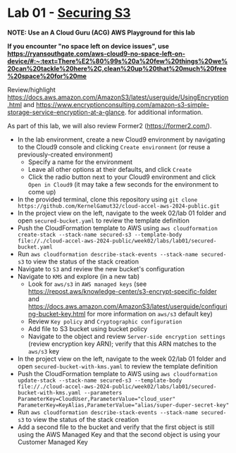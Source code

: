 # Lab 01 - [Securing S3](https://learn.acloud.guru/handson/e4e6a251-06af-4046-992b-84f0ece1d3fb)

**NOTE: Use an A Cloud Guru (ACG) AWS Playground for this lab**

**If you encounter "no space left on device issues", use https://ryansouthgate.com/aws-cloud9-no-space-left-on-device/#:~:text=There%E2%80%99s%20a%20few%20things%20we%20can%20tackle%20here%2C,clean%20up%20that%20much%20free%20space%20for%20me**

Review/highlight https://docs.aws.amazon.com/AmazonS3/latest/userguide/UsingEncryption.html and https://www.encryptionconsulting.com/amazon-s3-simple-storage-service-encryption-at-a-glance. for additional information.

As part of this lab, we will also review Former2 (https://former2.com/).

* In the lab environment, create a new Cloud9 environment by navigating to the Cloud9 console and clicking `Create environment` (or reuse a previously-created environment)
    - Specify a name for the environment
    - Leave all other options at their defaults, and click `Create`
    - Click the radio button next to your Cloud9 environment and click `Open in Cloud9` (it may take a few seconds for the environment to come up)
* In the provided terminal, clone this repository using `git clone https://github.com/KernelGamut32/cloud-accel-aws-2024-public.git`
* In the project view on the left, navigate to the week 02/lab 01 folder and open `secured-bucket.yaml` to review the template definition
* Push the CloudFormation template to AWS using `aws cloudformation create-stack --stack-name secured-s3 --template-body file://./cloud-accel-aws-2024-public/week02/labs/lab01/secured-bucket.yaml`
* Run `aws cloudformation describe-stack-events --stack-name secured-s3` to view the status of the stack creation
* Navigate to `S3` and review the new bucket's configuration
* Navigate to `KMS` and explore (in a new tab)
    - Look for `aws/s3` in `AWS managed keys` (see https://repost.aws/knowledge-center/s3-encrypt-specific-folder and https://docs.aws.amazon.com/AmazonS3/latest/userguide/configuring-bucket-key.html for more information on `aws/s3` default key)
    - Review `Key policy` and `Cryptographic configuration`
    - Add file to S3 bucket using bucket policy
    - Navigate to the object and review `Server-side encryption settings` (review encryption key ARN); verify that this ARN matches to the `aws/s3` key
* In the project view on the left, navigate to the week 02/lab 01 folder and open `secured-bucket-with-kms.yaml` to review the template definition
* Push the CloudFormation template to AWS using `aws cloudformation update-stack --stack-name secured-s3 --template-body file://./cloud-accel-aws-2024-public/week02/labs/lab01/secured-bucket-with-kms.yaml --parameters ParameterKey=CloudUser,ParameterValue="cloud_user" ParameterKey=KeyAlias,ParameterValue="alias/super-duper-secret-key"`
* Run `aws cloudformation describe-stack-events --stack-name secured-s3` to view the status of the stack creation
* Add a second file to the bucket and verify that the first object is still using the AWS Managed Key and that the second object is using your Customer Managed Key
